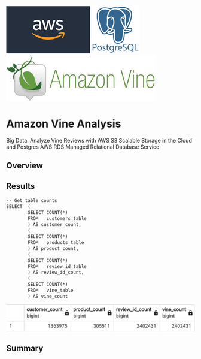 ![AWS Logo](./Resources/AWS_logo.png) ![PostgreSQL Logo](./Resources/PostgreSQL_logo.png) ![Amazon Vine Logo](./Resources/amazon_vine_logo.png)

# Amazon Vine Analysis
Big Data: Analyze Vine Reviews with AWS S3 Scalable Storage in the Cloud and Postgres AWS RDS Managed Relational Database Service

## Overview



## Results


```
-- Get table counts
SELECT  (
        SELECT COUNT(*)
        FROM   customers_table
        ) AS customer_count,
        (
        SELECT COUNT(*)
        FROM   products_table
        ) AS product_count,
        (
        SELECT COUNT(*)
        FROM   review_id_table
        ) AS review_id_count,
        (
        SELECT COUNT(*)
        FROM   vine_table
        ) AS vine_count
```

![Table Counts](./Resources/table_counts.png)


## Summary


